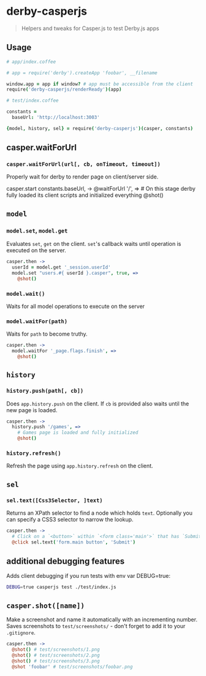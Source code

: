 # derby-casperjs

> Helpers and tweaks for Casper.js to test Derby.js apps

## Usage

```coffee
# app/index.coffee

# app = require('derby').createApp 'foobar', __filename

window.app = app if window? # app must be accessible from the client
require('derby-casperjs/renderReady')(app)
```

```coffee
# test/index.coffee

constants =
  baseUrl: 'http://localhost:3003'

{model, history, sel} = require('derby-casperjs')(casper, constants)
```

## casper.waitForUrl

### `casper.waitForUrl(url[, cb, onTimeout, timeout])`

Properly wait for derby to render page on client/server side.

casper.start constants.baseUrl, ->
  @waitForUrl '/', =>
    # On this stage derby fully loaded its client scripts and initialized everything
    @shot()

## `model`

### `model.set`, `model.get`

Evaluates `set`, `get` on the client. `set`'s callback waits until operation is executed on the server.

```coffee
casper.then ->
  userId = model.get '_session.userId'
  model.set "users.#{ userId }.casper", true, =>
    @shot()
```

### `model.wait()`

Waits for all model operations to execute on the server

### `model.waitFor(path)`

Waits for `path` to become truthy.

```coffee
casper.then ->
  model.waitFor '_page.flags.finish', =>
    @shot()
```

## `history`

### `history.push(path[, cb])`

Does `app.history.push` on the client. If `cb` is provided also waits until
the new page is loaded.

```coffee
casper.then ->
  history.push '/games', =>
    # Games page is loaded and fully initialized
    @shot()
```

### `history.refresh()`

Refresh the page using `app.history.refresh` on the client.

## `sel`

### `sel.text([Css3Selector, ]text)`

Returns an XPath selector to find a node which holds `text`.
Optionally you can specify a CSS3 selector to narrow the lookup.

```coffee
casper.then ->
  # Click on a `<button>` within `<form class='main'>` that has `Submit` text.
  @click sel.text('form.main button', 'Submit')
```

## additional debugging features

Adds client debugging if you run tests with env var DEBUG=true:

```bash
DEBUG=true casperjs test ./test/index.js
```

## `casper.shot([name])`

Make a screenshot and name it automatically with an incrementing number.
Saves screenshots to `test/screenshots/` - don't forget to add it to your `.gitignore`.

```coffee
casper.then ->
  @shot() # test/screenshots/1.png
  @shot() # test/screenshots/2.png
  @shot() # test/screenshots/3.png
  @shot 'foobar' # test/screenshots/foobar.png
```